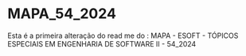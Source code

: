 # MAPA_54_2024
Esta é a primeira alteração do read me do :
MAPA - ESOFT - TÓPICOS ESPECIAIS EM ENGENHARIA DE SOFTWARE II - 54_2024
